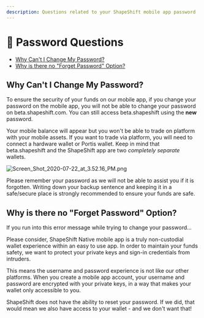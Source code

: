 ```yaml
---
description: Questions related to your ShapeShift mobile app password
---
```


# 🔢 Password Questions

* [Why Can't I Change My Password?](password-questions.md#why-cant-i-change-my-password)
* [Why is there no "Forget Password" Option?](password-questions.md#why-is-there-no-forget-password-option)

## Why Can't I Change My Password?

To ensure the security of your funds on our mobile app, if you change your password on the mobile app, you will not be able to change your password on beta.shapeshift.com. You can still access beta.shapeshift using the **new** password.

Your mobile balance will appear but you won't be able to trade on platform with your mobile assets. If you want to trade via platform, you will need to connect a hardware wallet or Portis wallet. Keep in mind that beta.shapeshift and the ShapeShift app are two _completely_ _separate_ wallets.

![Screen\_Shot\_2020-07-22\_at\_3.52.16\_PM.png](https://shapeshift.zendesk.com/hc/article\_attachments/360014687919/Screen\_Shot\_2020-07-22\_at\_3.52.16\_PM.png)

Please remember your password as we will not be able to assist you if it is forgotten. Writing down your backup sentence and keeping it in a safe/secure place is strongly recommended to ensure your funds are safe.



## Why is there no "Forget Password" Option?

If you run into this error message while trying to change your password...

Please consider, ShapeShift Native mobile app is a truly non-custodial wallet experience within an easy to use app. In order to maintain your funds safety, we want to protect your private keys and sign-in credentials from intruders.&#x20;

This means the username and password experience is not like our other platforms. When you create a mobile app account, your username and password are encrypted with your private keys, in a way that makes your wallet only accessible to you.

ShapeShift does not have the ability to reset your password. If we did, that would mean we also have access to your wallet - and we don't want that!
